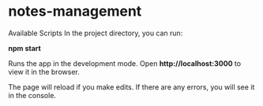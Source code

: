 # notes-management

Available Scripts
In the project directory, you can run:

**npm start**

Runs the app in the development mode.
Open **http://localhost:3000** to view it in the browser.

The page will reload if you make edits.
If there are any errors, you will see it in the console.
